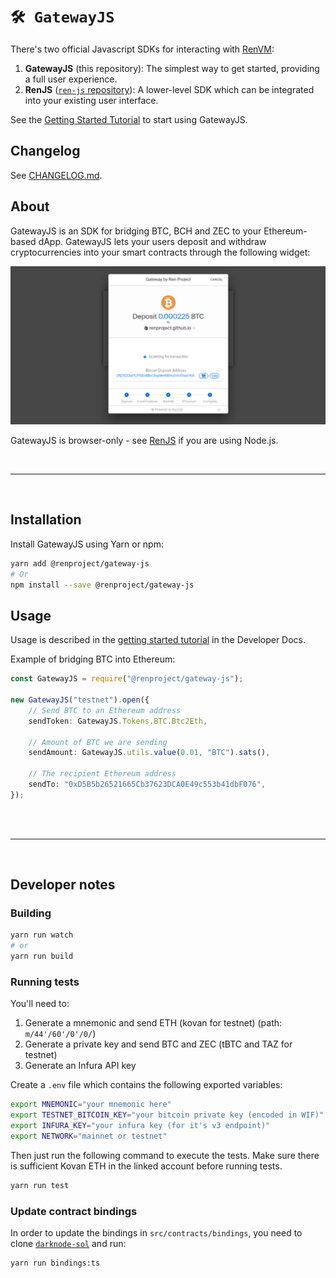 # `🛠️ GatewayJS`

There's two official Javascript SDKs for interacting with [RenVM](https://renproject.io):

1. **GatewayJS** (this repository): The simplest way to get started, providing a full user experience.
2. **RenJS** ([`ren-js` repository](https://github.com/renproject/ren-js)): A lower-level SDK which can be integrated into your existing user interface.

See the [Getting Started Tutorial](https://docs.renproject.io/developers/tutorial/getting-started) to start using GatewayJS.

## Changelog

See [CHANGELOG.md](./CHANGELOG.md).

## About

GatewayJS is an SDK for bridging BTC, BCH and ZEC to your Ethereum-based dApp. GatewayJS lets your users deposit and withdraw cryptocurrencies into your smart contracts through the following widget:

![GatewayJS screenshot](./screenshot.png)

GatewayJS is browser-only - see [RenJS](https://github.com/renproject/ren-js) if you are using Node.js.

<br />
<hr />
<br />

## Installation

Install GatewayJS using Yarn or npm:

```sh
yarn add @renproject/gateway-js
# Or
npm install --save @renproject/gateway-js
```

## Usage

Usage is described in the [getting started tutorial](https://docs.renproject.io/developers/tutorial/getting-started) in the Developer Docs.

Example of bridging BTC into Ethereum:

```typescript
const GatewayJS = require("@renproject/gateway-js");

new GatewayJS("testnet").open({
    // Send BTC to an Ethereum address
    sendToken: GatewayJS.Tokens.BTC.Btc2Eth,

    // Amount of BTC we are sending
    sendAmount: GatewayJS.utils.value(0.01, "BTC").sats(),

    // The recipient Ethereum address
    sendTo: "0xD5B5b26521665Cb37623DCA0E49c553b41dbF076",
});
```

<br />
<br />
<hr />
<br />

## Developer notes

### Building

```sh
yarn run watch
# or
yarn run build
```

### Running tests

You'll need to:

1. Generate a mnemonic and send ETH (kovan for testnet) (path: `m/44'/60'/0'/0/`)
2. Generate a private key and send BTC and ZEC (tBTC and TAZ for testnet)
3. Generate an Infura API key

Create a `.env` file which contains the following exported variables:

```sh
export MNEMONIC="your mnemonic here"
export TESTNET_BITCOIN_KEY="your bitcoin private key (encoded in WIF)"
export INFURA_KEY="your infura key (for it's v3 endpoint)"
export NETWORK="mainnet or testnet"
```

Then just run the following command to execute the tests. Make sure there is sufficient Kovan ETH in the linked account before running tests.

```sh
yarn run test
```

### Update contract bindings

In order to update the bindings in `src/contracts/bindings`, you need to clone [`darknode-sol`](https://github.com/renproject/darknode-sol) and run:

```sh
yarn run bindings:ts
```
